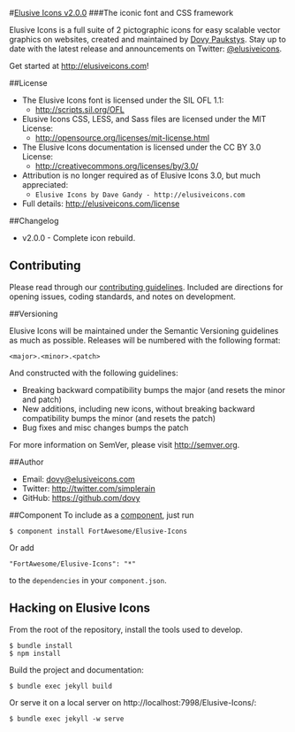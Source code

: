 #[Elusive Icons v2.0.0](http://elusiveicons.com)
###The iconic font and CSS framework

Elusive Icons is a full suite of 2 pictographic icons for easy scalable vector graphics on websites,
created and maintained by [Dovy Paukstys](http://twitter.com/simplerain).
Stay up to date with the latest release and announcements on Twitter:
[@elusiveicons](http://twitter.com/elusiveicons).

Get started at http://elusiveicons.com!

##License
- The Elusive Icons font is licensed under the SIL OFL 1.1:
  - http://scripts.sil.org/OFL
- Elusive Icons CSS, LESS, and Sass files are licensed under the MIT License:
  - http://opensource.org/licenses/mit-license.html
- The Elusive Icons documentation is licensed under the CC BY 3.0 License:
  - http://creativecommons.org/licenses/by/3.0/
- Attribution is no longer required as of Elusive Icons 3.0, but much appreciated:
  - `Elusive Icons by Dave Gandy - http://elusiveicons.com`
- Full details: http://elusiveicons.com/license

##Changelog
- v2.0.0 - Complete icon rebuild.

## Contributing

Please read through our [contributing guidelines](https://github.com/FortAwesome/Elusive-Icons/blob/master/CONTRIBUTING.md).
Included are directions for opening issues, coding standards, and notes on development.

##Versioning

Elusive Icons will be maintained under the Semantic Versioning guidelines as much as possible. Releases will be numbered
with the following format:

`<major>.<minor>.<patch>`

And constructed with the following guidelines:

* Breaking backward compatibility bumps the major (and resets the minor and patch)
* New additions, including new icons, without breaking backward compatibility bumps the minor (and resets the patch)
* Bug fixes and misc changes bumps the patch

For more information on SemVer, please visit http://semver.org.

##Author
- Email: dovy@elusiveicons.com
- Twitter: http://twitter.com/simplerain
- GitHub: https://github.com/dovy

##Component
To include as a [component](http://github.com/component/component), just run

    $ component install FortAwesome/Elusive-Icons

Or add

    "FortAwesome/Elusive-Icons": "*"

to the `dependencies` in your `component.json`.

## Hacking on Elusive Icons

From the root of the repository, install the tools used to develop.

    $ bundle install
    $ npm install

Build the project and documentation:

    $ bundle exec jekyll build

Or serve it on a local server on http://localhost:7998/Elusive-Icons/:

    $ bundle exec jekyll -w serve
